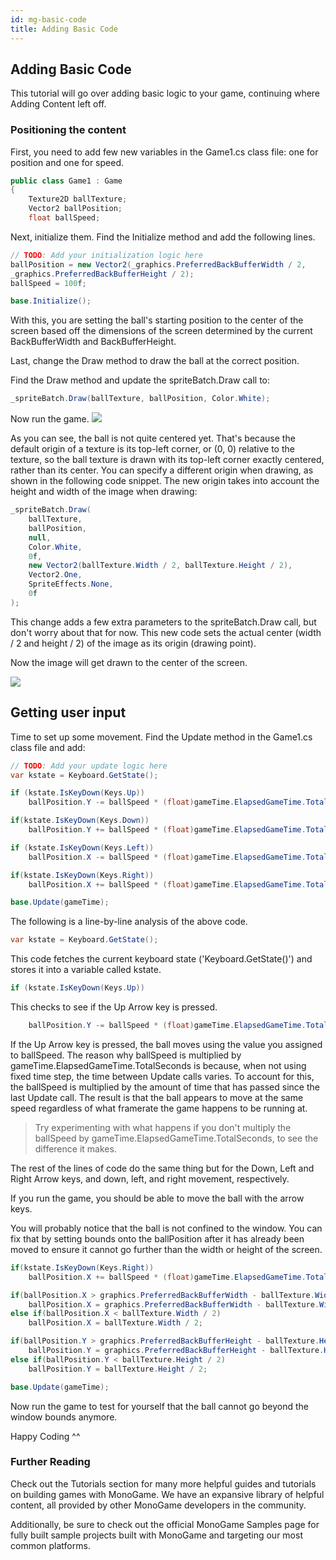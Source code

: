 ```yaml
---
id: mg-basic-code
title: Adding Basic Code
---
```


## Adding Basic Code
This tutorial will go over adding basic logic to your game, continuing where Adding Content left off.

### Positioning the content
First, you need to add few new variables in the Game1.cs class file: one for position and one for speed.

```csharp
public class Game1 : Game
{
    Texture2D ballTexture;
    Vector2 ballPosition;
    float ballSpeed;
```

Next, initialize them. Find the Initialize method and add the following lines.

```csharp
// TODO: Add your initialization logic here
ballPosition = new Vector2(_graphics.PreferredBackBufferWidth / 2,
_graphics.PreferredBackBufferHeight / 2);
ballSpeed = 100f;

base.Initialize();
```

With this, you are setting the ball's starting position to the center of the screen based off the dimensions of the screen determined by the current BackBufferWidth and BackBufferHeight.

Last, change the Draw method to draw the ball at the correct position.

Find the Draw method and update the spriteBatch.Draw call to:

```csharp
_spriteBatch.Draw(ballTexture, ballPosition, Color.White);
```

Now run the game.
![](https://docs.monogame.net/images/getting_started/4_ball_not_center.png)

As you can see, the ball is not quite centered yet. That's because the default origin of a texture is its top-left corner, or (0, 0) relative to the texture, so the ball texture is drawn with its top-left corner exactly centered, rather than its center. You can specify a different origin when drawing, as shown in the following code snippet. The new origin takes into account the height and width of the image when drawing:

```csharp
_spriteBatch.Draw(
    ballTexture,
    ballPosition,
    null,
    Color.White,
    0f,
    new Vector2(ballTexture.Width / 2, ballTexture.Height / 2),
    Vector2.One,
    SpriteEffects.None,
    0f
);
```

This change adds a few extra parameters to the spriteBatch.Draw call, but don't worry about that for now. This new code sets the actual center (width / 2 and height / 2) of the image as its origin (drawing point).

Now the image will get drawn to the center of the screen.

![](https://docs.monogame.net/images/getting_started/4_ball_center.png)

## Getting user input
Time to set up some movement. Find the Update method in the Game1.cs class file and add:

```csharp
// TODO: Add your update logic here
var kstate = Keyboard.GetState();

if (kstate.IsKeyDown(Keys.Up))
    ballPosition.Y -= ballSpeed * (float)gameTime.ElapsedGameTime.TotalSeconds;

if(kstate.IsKeyDown(Keys.Down))
    ballPosition.Y += ballSpeed * (float)gameTime.ElapsedGameTime.TotalSeconds;

if (kstate.IsKeyDown(Keys.Left))
    ballPosition.X -= ballSpeed * (float)gameTime.ElapsedGameTime.TotalSeconds;

if(kstate.IsKeyDown(Keys.Right))
    ballPosition.X += ballSpeed * (float)gameTime.ElapsedGameTime.TotalSeconds;

base.Update(gameTime);
```

The following is a line-by-line analysis of the above code.

```csharp
var kstate = Keyboard.GetState();
```

This code fetches the current keyboard state ('Keyboard.GetState()') and stores it into a variable called kstate.

```csharp
if (kstate.IsKeyDown(Keys.Up))
```

This checks to see if the Up Arrow key is pressed.

```csharp
    ballPosition.Y -= ballSpeed * (float)gameTime.ElapsedGameTime.TotalSeconds;
```

If the Up Arrow key is pressed, the ball moves using the value you assigned to ballSpeed. The reason why ballSpeed is multiplied by gameTime.ElapsedGameTime.TotalSeconds is because, when not using fixed time step, the time between Update calls varies. To account for this, the ballSpeed is multiplied by the amount of time that has passed since the last Update call. The result is that the ball appears to move at the same speed regardless of what framerate the game happens to be running at.

>Try experimenting with what happens if you don't multiply the ballSpeed by gameTime.ElapsedGameTime.TotalSeconds, to see the difference it makes.

The rest of the lines of code do the same thing but for the Down, Left and Right Arrow keys, and down, left, and right movement, respectively.

If you run the game, you should be able to move the ball with the arrow keys.

You will probably notice that the ball is not confined to the window. You can fix that by setting bounds onto the ballPosition after it has already been moved to ensure it cannot go further than the width or height of the screen.

```csharp
if(kstate.IsKeyDown(Keys.Right))
    ballPosition.X += ballSpeed * (float)gameTime.ElapsedGameTime.TotalSeconds;

if(ballPosition.X > graphics.PreferredBackBufferWidth - ballTexture.Width / 2)
    ballPosition.X = graphics.PreferredBackBufferWidth - ballTexture.Width / 2;
else if(ballPosition.X < ballTexture.Width / 2)
    ballPosition.X = ballTexture.Width / 2;

if(ballPosition.Y > graphics.PreferredBackBufferHeight - ballTexture.Height / 2)
    ballPosition.Y = graphics.PreferredBackBufferHeight - ballTexture.Height / 2;
else if(ballPosition.Y < ballTexture.Height / 2)
    ballPosition.Y = ballTexture.Height / 2;

base.Update(gameTime);
```

Now run the game to test for yourself that the ball cannot go beyond the window bounds anymore.

Happy Coding ^^

### Further Reading
Check out the Tutorials section for many more helpful guides and tutorials on building games with MonoGame. We have an expansive library of helpful content, all provided by other MonoGame developers in the community.

Additionally, be sure to check out the official MonoGame Samples page for fully built sample projects built with MonoGame and targeting our most common platforms.